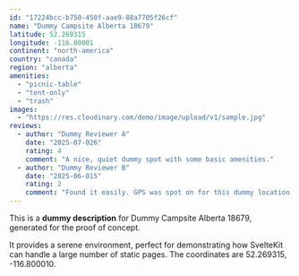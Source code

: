 ```yaml
---
id: "17224bcc-b750-450f-aae9-88a7705f26cf"
name: "Dummy Campsite Alberta 18679"
latitude: 52.269315
longitude: -116.80001
continent: "north-america"
country: "canada"
region: "alberta"
amenities:
  - "picnic-table"
  - "tent-only"
  - "trash"
images:
  - "https://res.cloudinary.com/demo/image/upload/v1/sample.jpg"
reviews:
  - author: "Dummy Reviewer A"
    date: "2025-07-026"
    rating: 4
    comment: "A nice, quiet dummy spot with some basic amenities."
  - author: "Dummy Reviewer B"
    date: "2025-06-015"
    rating: 2
    comment: "Found it easily. GPS was spot on for this dummy location."
---
```


This is a **dummy description** for Dummy Campsite Alberta 18679, generated for the proof of concept.

It provides a serene environment, perfect for demonstrating how SvelteKit can handle a large number of static pages. The coordinates are 52.269315, -116.800010.
